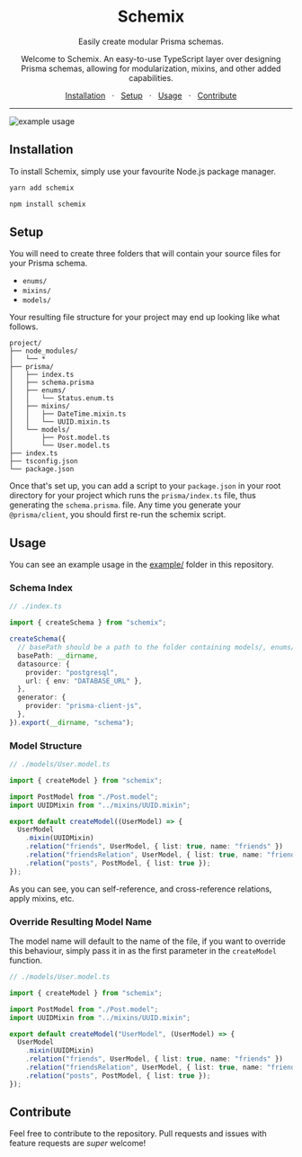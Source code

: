 <div align="center">
  <h1>Schemix</h1>
  <p>Easily create modular Prisma schemas.</p>
  <p>Welcome to Schemix. An easy-to-use TypeScript layer over designing Prisma schemas, allowing for modularization, mixins, and other added capabilities.</p>
  	<span>
		<a href="#installation">Installation</a>
		<span>&nbsp;&nbsp;·&nbsp;&nbsp;</span>
		<a href="#setup">Setup</a>
		<span>&nbsp;&nbsp;·&nbsp;&nbsp;</span>
		<a href="#usage">Usage</a>
		<span>&nbsp;&nbsp;·&nbsp;&nbsp;</span>
		<a href="#contribute">Contribute</a>
	</span>
</div>
<hr>

![example usage](https://user-images.githubusercontent.com/9158485/184518260-c6961cdd-e665-484c-ae83-e3896f604bd4.png)

## Installation

To install Schemix, simply use your favourite Node.js package manager.

```bash
yarn add schemix
```

```bash
npm install schemix
```

## Setup

You will need to create three folders that will contain your source files for your Prisma schema.
- `enums/`
- `mixins/`
- `models/`

Your resulting file structure for your project may end up looking like what follows.

```
project/
├── node_modules/
│   └── *
├── prisma/
│   ├── index.ts
│   ├── schema.prisma
│   ├── enums/
│   │   └── Status.enum.ts
│   ├── mixins/
│   │   ├── DateTime.mixin.ts
│   │   └── UUID.mixin.ts
│   └── models/
│       ├── Post.model.ts
│       └── User.model.ts
├── index.ts
├── tsconfig.json
└── package.json
```

Once that's set up, you can add a script to your `package.json` in your root directory for your project which runs the `prisma/index.ts` file, thus generating the `schema.prisma`. file. Any time you generate your `@prisma/client`, you should first re-run the schemix script.

## Usage

You can see an example usage in the [example/](./example) folder in this repository.

### Schema Index

```ts
// ./index.ts

import { createSchema } from "schemix";

createSchema({
  // basePath should be a path to the folder containing models/, enums/, and mixins/.
  basePath: __dirname,
  datasource: {
    provider: "postgresql",
    url: { env: "DATABASE_URL" },
  },
  generator: {
    provider: "prisma-client-js",
  },
}).export(__dirname, "schema");
```

### Model Structure

```ts
// ./models/User.model.ts

import { createModel } from "schemix";

import PostModel from "./Post.model";
import UUIDMixin from "../mixins/UUID.mixin";

export default createModel((UserModel) => {
  UserModel
    .mixin(UUIDMixin)
    .relation("friends", UserModel, { list: true, name: "friends" })
    .relation("friendsRelation", UserModel, { list: true, name: "friends" })
    .relation("posts", PostModel, { list: true });
});
```

As you can see, you can self-reference, and cross-reference relations, apply mixins, etc.

### Override Resulting Model Name

The model name will default to the name of the file, if you want to override this behaviour, simply pass it in as the first parameter in the `createModel` function.

```ts
// ./models/User.model.ts

import { createModel } from "schemix";

import PostModel from "./Post.model";
import UUIDMixin from "../mixins/UUID.mixin";

export default createModel("UserModel", (UserModel) => {
  UserModel
    .mixin(UUIDMixin)
    .relation("friends", UserModel, { list: true, name: "friends" })
    .relation("friendsRelation", UserModel, { list: true, name: "friends" })
    .relation("posts", PostModel, { list: true });
});
```

## Contribute

Feel free to contribute to the repository. Pull requests and issues with feature requests are _super_ welcome!
